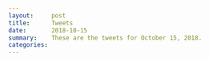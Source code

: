 ```yaml
---
layout:     post
title:      Tweets
date:       2018-10-15
summary:    These are the tweets for October 15, 2018.
categories:
---
```


